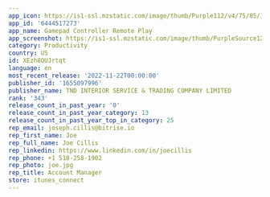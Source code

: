 ```yaml
---
app_icon: https://is1-ssl.mzstatic.com/image/thumb/Purple112/v4/75/85/11/7585118d-49ca-50bc-93a2-0e477006c6c0/AppIcon-1x_U007emarketing-0-10-0-85-220.png/1024x1024bb.png
app_id: '6444517273'
app_name: Gamepad Controller Remote Play
app_screenshot: https://is1-ssl.mzstatic.com/image/thumb/PurpleSource122/v4/37/9a/b2/379ab2f1-9466-2994-4b75-2db67393166f/f51961f2-9e0d-475c-9226-50edd213a2ec_Simulator_Screen_Shot_-_iPhone_13_Pro_Max_-_2022-11-17_at_16.04.25.png/2778x1284bb.png
category: Productivity
country: US
id: XEzh8OUJrtqt
language: en
most_recent_release: '2022-11-22T00:00:00'
publisher_id: '1655097996'
publisher_name: TND INTERIOR SERVICE & TRADING COMPANY LIMITED
rank: '343'
release_count_in_past_year: '0'
release_count_in_past_year_category: 13
release_count_in_past_year_top_in_category: 25
rep_email: joseph.cillis@bitrise.io
rep_first_name: Joe
rep_full_name: Joe Cillis
rep_linkedin: https://www.linkedin.com/in/joecillis
rep_phone: +1 518-258-1902
rep_photo: joe.jpg
rep_title: Account Manager
store: itunes_connect
---
```

